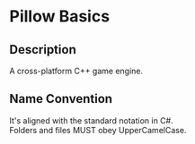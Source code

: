 # Pillow Basics
## Description
A cross-platform C++ game engine.

## Name Convention
It's aligned with the standard notation in C#.<br/>
Folders and files MUST obey UpperCamelCase.
